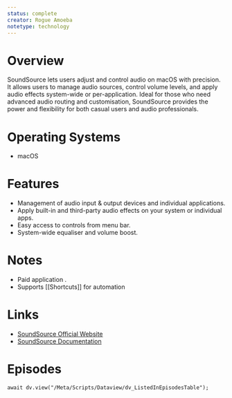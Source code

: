 ```yaml
---
status: complete
creator: Rogue Amoeba
notetype: technology
---
```

# Overview
SoundSource lets users adjust and control audio on macOS with precision. It allows users to manage audio sources, control volume levels, and apply audio effects system-wide or per-application. Ideal for those who need advanced audio routing and customisation, SoundSource provides the power and flexibility for both casual users and audio professionals.

# Operating Systems
- macOS

# Features
- Management of audio input & output devices and individual applications.
- Apply built-in and third-party audio effects on your system or individual apps.
- Easy access to controls from menu bar.
- System-wide equaliser and volume boost.

# Notes
- Paid application .
- Supports [[Shortcuts]] for automation

# Links
- [SoundSource Official Website](https://rogueamoeba.com/soundsource/)
- [SoundSource Documentation](https://rogueamoeba.com/support/manuals/soundsource/)

# Episodes
```dataviewjs
await dv.view("/Meta/Scripts/Dataview/dv_ListedInEpisodesTable");
```
